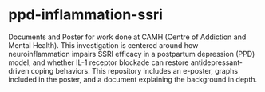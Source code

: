 # ppd-inflammation-ssri
Documents and Poster for work done at CAMH (Centre of Addiction and Mental Health). This investigation is centered around how neuroinflammation impairs SSRI efficacy in a postpartum depression (PPD) model, and whether IL-1 receptor blockade can restore antidepressant‐driven coping behaviors. This repository includes an e-poster, graphs included in the poster, and a document explaining the background in depth. 

